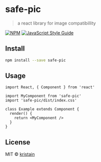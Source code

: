 # safe-pic

> a react library for image compatibillity 

[![NPM](https://img.shields.io/npm/v/safe-pic.svg)](https://www.npmjs.com/package/safe-pic) [![JavaScript Style Guide](https://img.shields.io/badge/code_style-standard-brightgreen.svg)](https://standardjs.com)

## Install

```bash
npm install --save safe-pic
```

## Usage

```tsx
import React, { Component } from 'react'

import MyComponent from 'safe-pic'
import 'safe-pic/dist/index.css'

class Example extends Component {
  render() {
    return <MyComponent />
  }
}
```

## License

MIT © [kristain](https://github.com/kristain)
